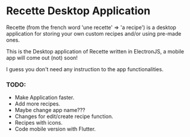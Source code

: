 # Recette Desktop Application

Recette (from the french word 'une recette' => 'a recipe')
is a desktop application for storing your own custom recipes and/or using pre-made ones.

This is the Desktop application of Recette written in ElectronJS, a mobile app will come out (not) soon!

I guess you don't need any instruction to the app functionalities.

### TODO:
- Make Application faster.
- Add more recipes.
- Maybe change app name???
- Changes for edit/create recipe function.
- Recipes with icons.
- Code mobile version with Flutter.